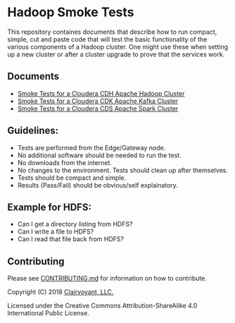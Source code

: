 # Hadoop Smoke Tests

This repository containes documents that describe how to run compact, simple,
cut and paste code that will test the basic functionality of the various
components of a Hadoop cluster. One might use these when setting up a new
cluster or after a cluster upgrade to prove that the services work.

## Documents

- [Smoke Tests for a Cloudera CDH Apache Hadoop Cluster](Cloudera-CDH.md)
- [Smoke Tests for a Cloudera CDK Apache Kafka Cluster](Cloudera-CDK.md)
- [Smoke Tests for a Cloudera CDS Apache Spark Cluster](Cloudera-CDS.md)

## Guidelines:

* Tests are performed from the Edge/Gateway node.
* No additional software should be needed to run the test.
* No downloads from the internet.
* No changes to the environment.  Tests should clean up after themselves.
* Tests should be compact and simple.
* Results (Pass/Fail) should be obvious/self explainatory.

## Example for HDFS:

* Can I get a directory listing from HDFS?
* Can I write a file to HDFS?
* Can I read that file back from HDFS?

## Contributing

Please see [CONTRIBUTING.md](CONTRIBUTING.md) for information on how to contribute.

Copyright (C) 2018 [Clairvoyant, LLC.](http://clairvoyantsoft.com/)

Licensed under the Creative Commons Attribution-ShareAlike 4.0 International Public License.
